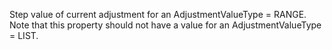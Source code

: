 ﻿Step value of current adjustment for an AdjustmentValueType = RANGE. Note that this property should not have a value for an  AdjustmentValueType = LIST.